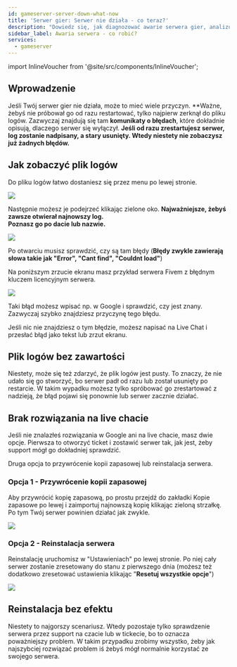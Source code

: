 ```yaml
---
id: gameserver-server-down-what-now
title: 'Serwer gier: Serwer nie działa - co teraz?'
description: "Dowiedz się, jak diagnozować awarie serwera gier, analizując pliki logów, aby zidentyfikować błędy i znaleźć skuteczne rozwiązania → Sprawdź teraz"
sidebar_label: Awaria serwera - co robić?
services:
  - gameserver
---
```


import InlineVoucher from '@site/src/components/InlineVoucher';

## Wprowadzenie

Jeśli Twój serwer gier nie działa, może to mieć wiele przyczyn. **Ważne, żebyś nie próbował go od razu restartować, tylko najpierw zerknął do pliku logów. Zazwyczaj znajdują się tam **komunikaty o błędach**, które dokładnie opisują, dlaczego serwer się wyłączył. **Jeśli od razu zrestartujesz serwer, log zostanie nadpisany, a stary usunięty. Wtedy niestety nie zobaczysz już żadnych błędów.**

<InlineVoucher />

## Jak zobaczyć plik logów

Do pliku logów łatwo dostaniesz się przez menu po lewej stronie.

![](https://screensaver01.zap-hosting.com/index.php/s/rTMjGQPGoijMCXQ/preview)

Następnie możesz je podejrzeć klikając zielone oko. **Najważniejsze, żebyś zawsze otwierał najnowszy log.  
Poznasz go po dacie lub nazwie.**

![](https://screensaver01.zap-hosting.com/index.php/s/Hc4cYQSj3c9Enpi/preview)

Po otwarciu musisz sprawdzić, czy są tam błędy (**Błędy zwykle zawierają słowa takie jak "Error", "Cant find", "Couldnt load"**)

Na poniższym zrzucie ekranu masz przykład serwera Fivem z błędnym kluczem licencyjnym serwera.

![](https://screensaver01.zap-hosting.com/index.php/s/pAwzNkHZBTtHds9/preview)

Taki błąd możesz wpisać np. w Google i sprawdzić, czy jest znany. Zazwyczaj szybko znajdziesz przyczynę tego błędu.

Jeśli nic nie znajdziesz o tym błędzie, możesz napisać na Live Chat i przesłać błąd jako tekst lub zrzut ekranu.

## Plik logów bez zawartości

Niestety, może się też zdarzyć, że plik logów jest pusty. To znaczy, że nie udało się go stworzyć, bo serwer padł od razu lub został usunięty po restarcie. W takim wypadku możesz tylko spróbować go zrestartować z nadzieją, że błąd pojawi się ponownie lub serwer zacznie działać.

## Brak rozwiązania na live chacie

Jeśli nie znalazłeś rozwiązania w Google ani na live chacie, masz dwie opcje. Pierwsza to otworzyć ticket i zostawić serwer tak, jak jest, żeby support mógł go dokładniej sprawdzić.

Druga opcja to przywrócenie kopii zapasowej lub reinstalacja serwera.

### Opcja 1 - Przywrócenie kopii zapasowej

Aby przywrócić kopię zapasową, po prostu przejdź do zakładki Kopie zapasowe po lewej i zaimportuj najnowszą kopię klikając zieloną strzałkę. Po tym Twój serwer powinien działać jak zwykle.

![](https://screensaver01.zap-hosting.com/index.php/s/j9C396QXtq8Pytx/preview)

### Opcja 2 - Reinstalacja serwera

Reinstalację uruchomisz w "Ustawieniach" po lewej stronie. Po niej cały serwer zostanie zresetowany do stanu z pierwszego dnia (możesz też dodatkowo zresetować ustawienia klikając "**Resetuj wszystkie opcje**")

![](https://screensaver01.zap-hosting.com/index.php/s/2edwoTrn3We67SB/preview)

## Reinstalacja bez efektu

Niestety to najgorszy scenariusz. Wtedy pozostaje tylko sprawdzenie serwera przez support na czacie lub w tickecie, bo to oznacza poważniejszy problem. W takim przypadku zrobimy wszystko, żeby jak najszybciej rozwiązać problem iś żebyś mógł normalnie korzystać ze swojego serwera.

<InlineVoucher />
